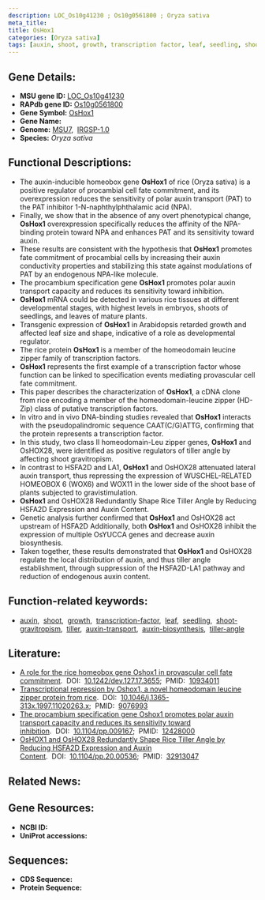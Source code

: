 ```yaml
---
description: LOC_Os10g41230 ; Os10g0561800 ; Oryza sativa
meta_title:
title: OsHox1
categories: [Oryza sativa]
tags: [auxin, shoot, growth, transcription factor, leaf, seedling, shoot gravitropism, tiller, auxin transport, auxin biosynthesis, tiller angle]
---
```


## Gene Details:
- **MSU gene ID:** [LOC_Os10g41230](http://rice.uga.edu/cgi-bin/ORF_infopage.cgi?orf=LOC_Os10g41230)  
- **RAPdb gene ID:** [Os10g0561800](https://rapdb.dna.affrc.go.jp/locus/?name=Os10g0561800)  
- **Gene Symbol:** <u>OsHox1</u>
- **Gene Name:**
- **Genome:**  [MSU7](http://rice.uga.edu/),&nbsp;&nbsp;[IRGSP-1.0](https://rapdb.dna.affrc.go.jp/download/irgsp1.html)
- **Species:** *Oryza sativa*

## Functional Descriptions:
   - The auxin-inducible homeobox gene **OsHox1** of rice (Oryza sativa) is a positive regulator of procambial cell fate commitment, and its overexpression reduces the sensitivity of polar auxin transport (PAT) to the PAT inhibitor 1-N-naphthylphthalamic acid (NPA).
   - Finally, we show that in the absence of any overt phenotypical change, **OsHox1** overexpression specifically reduces the affinity of the NPA-binding protein toward NPA and enhances PAT and its sensitivity toward auxin.
   - These results are consistent with the hypothesis that **OsHox1** promotes fate commitment of procambial cells by increasing their auxin conductivity properties and stabilizing this state against modulations of PAT by an endogenous NPA-like molecule.
   - The procambium specification gene **OsHox1** promotes polar auxin transport capacity and reduces its sensitivity toward inhibition.
   - **OsHox1** mRNA could be detected in various rice tissues at different developmental stages, with highest levels in embryos, shoots of seedlings, and leaves of mature plants.
   - Transgenic expression of **OsHox1** in Arabidopsis retarded growth and affected leaf size and shape, indicative of a role as developmental regulator.
   - The rice protein **OsHox1** is a member of the homeodomain leucine zipper family of transcription factors.
   - **OsHox1** represents the first example of a transcription factor whose function can be linked to specification events mediating provascular cell fate commitment.
   - This paper describes the characterization of **OsHox1**, a cDNA clone from rice encoding a member of the homeodomain-leucine zipper (HD-Zip) class of putative transcription factors.
   - In vitro and in vivo DNA-binding studies revealed that **OsHox1** interacts with the pseudopalindromic sequence CAAT(C/G)ATTG, confirming that the protein represents a transcription factor.
   - In this study, two class II homeodomain-Leu zipper genes, **OsHox1** and OsHOX28, were identified as positive regulators of tiller angle by affecting shoot gravitropism.
   - In contrast to HSFA2D and LA1, **OsHox1** and OsHOX28 attenuated lateral auxin transport, thus repressing the expression of WUSCHEL-RELATED HOMEOBOX 6 (WOX6) and WOX11 in the lower side of the shoot base of plants subjected to gravistimulation.
   - **OsHox1** and OsHOX28 Redundantly Shape Rice Tiller Angle by Reducing HSFA2D Expression and Auxin Content.
   - Genetic analysis further confirmed that **OsHox1** and OsHOX28 act upstream of HSFA2D Additionally, both **OsHox1** and OsHOX28 inhibit the expression of multiple OsYUCCA genes and decrease auxin biosynthesis.
   - Taken together, these results demonstrated that **OsHox1** and OsHOX28 regulate the local distribution of auxin, and thus tiller angle establishment, through suppression of the HSFA2D-LA1 pathway and reduction of endogenous auxin content.

## Function-related keywords:
   - [auxin](/tags/auxin/),&nbsp;&nbsp;[shoot](/tags/shoot/),&nbsp;&nbsp;[growth](/tags/growth/),&nbsp;&nbsp;[transcription-factor](/tags/transcription-factor/),&nbsp;&nbsp;[leaf](/tags/leaf/),&nbsp;&nbsp;[seedling](/tags/seedling/),&nbsp;&nbsp;[shoot-gravitropism](/tags/shoot-gravitropism/),&nbsp;&nbsp;[tiller](/tags/tiller/),&nbsp;&nbsp;[auxin-transport](/tags/auxin-transport/),&nbsp;&nbsp;[auxin-biosynthesis](/tags/auxin-biosynthesis/),&nbsp;&nbsp;[tiller-angle](/tags/tiller-angle/)

## Literature:
   - [A role for the rice homeobox gene Oshox1 in provascular cell fate commitment](https://www.doi.org/10.1242/dev.127.17.3655).&nbsp;&nbsp;DOI:&nbsp;&nbsp;[10.1242/dev.127.17.3655](https://www.doi.org/10.1242/dev.127.17.3655);&nbsp;&nbsp;PMID:&nbsp;&nbsp;[10934011](https://pubmed.ncbi.nlm.nih.gov/10934011/)
   - [Transcriptional repression by Oshox1, a novel homeodomain leucine zipper protein from rice](https://www.doi.org/10.1046/j.1365-313x.1997.11020263.x).&nbsp;&nbsp;DOI:&nbsp;&nbsp;[10.1046/j.1365-313x.1997.11020263.x](https://www.doi.org/10.1046/j.1365-313x.1997.11020263.x);&nbsp;&nbsp;PMID:&nbsp;&nbsp;[9076993](https://pubmed.ncbi.nlm.nih.gov/9076993/)
   - [The procambium specification gene Oshox1 promotes polar auxin transport capacity and reduces its sensitivity toward inhibition](https://www.doi.org/10.1104/pp.009167).&nbsp;&nbsp;DOI:&nbsp;&nbsp;[10.1104/pp.009167](https://www.doi.org/10.1104/pp.009167);&nbsp;&nbsp;PMID:&nbsp;&nbsp;[12428000](https://pubmed.ncbi.nlm.nih.gov/12428000/)
   - [OsHOX1 and OsHOX28 Redundantly Shape Rice Tiller Angle by Reducing HSFA2D Expression and Auxin Content](https://www.doi.org/10.1104/pp.20.00536).&nbsp;&nbsp;DOI:&nbsp;&nbsp;[10.1104/pp.20.00536](https://www.doi.org/10.1104/pp.20.00536);&nbsp;&nbsp;PMID:&nbsp;&nbsp;[32913047](https://pubmed.ncbi.nlm.nih.gov/32913047/)

## Related News:

## Gene Resources:
- **NCBI ID:**  []()
- **UniProt accessions:** [](https://www.uniprot.org/uniprotkb//entry)

## Sequences:
- **CDS Sequence:**
- **Protein Sequence:**
